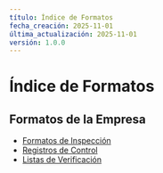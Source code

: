 ```yaml
---
título: Índice de Formatos
fecha_creación: 2025-11-01
última_actualización: 2025-11-01
versión: 1.0.0
---
```


# Índice de Formatos

## Formatos de la Empresa

- [Formatos de Inspección](formatos_inspeccion.md)
- [Registros de Control](registros_control.md)
- [Listas de Verificación](listas_verificacion.md)